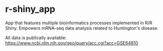 # r-shiny_app
App that features multiple bioinformatics processes implemented in R/R Shiny. Empowers mRNA-seq data analysis related to Huntington's disease.

All data is publically available: https://www.ncbi.nlm.nih.gov/geo/query/acc.cgi?acc=GSE64810
